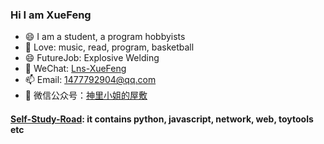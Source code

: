 ### Hi I am XueFeng 
- 😄 I am a student, a program hobbyists
- 🔭 Love: music, read, program, basketball
- 😄 FutureJob: Explosive Welding
- 👋 WeChat: [Lns-XueFeng](#)
- 📫 Email: 1477792904@qq.com
- 🤔 微信公众号：[神里小姐的屋敷](https://mp.weixin.qq.com/mp/homepage?__biz=Mzg5ODYxMTg0NA==&hid=1&sn=a17f28de8b7df5f0a72a6337d785913b&scene=18)

#### [Self-Study-Road](https://github.com/Lns-XueFeng/CodeRoad): it contains python, javascript, network, web, toytools etc

